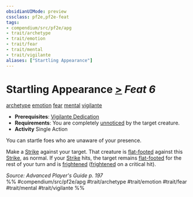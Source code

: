 ```yaml
---
obsidianUIMode: preview
cssclass: pf2e,pf2e-feat
tags:
- compendium/src/pf2e/apg
- trait/archetype
- trait/emotion
- trait/fear
- trait/mental
- trait/vigilante
aliases: ["Startling Appearance"]
---
```

# Startling Appearance  [>](/rules/core-rulebook/chapter-9-playing-the-game.md#Actions "Single Action") *Feat 6*  
[archetype](/rules/traits/archetype.md)  [emotion](/rules/traits/emotion.md)  [fear](/rules/traits/fear.md)  [mental](/rules/traits/mental.md)  [vigilante](/rules/traits/vigilante-apg.md)  

- **Prerequisites**: [Vigilante Dedication](/compendium/feats/vigilante-dedication-apg.md)
- **Requirements**: You are completely [unnoticed](/rules/conditions.md#Unnoticed) by the target creature.
- **Activity** Single Action

You can startle foes who are unaware of your presence.

Make a [Strike](/rules/actions/strike.md) against your target. That creature is [flat-footed](/rules/conditions.md#Flat-footed) against this [Strike](/rules/actions/strike.md), as normal. If your [Strike](/rules/actions/strike.md) hits, the target remains [flat-footed](/rules/conditions.md#Flat-footed) for the rest of your turn and is [frightened](/rules/conditions.md#Frightened) ([frightened](/rules/conditions.md#Frightened) on a critical hit).

*Source: Advanced Player's Guide p. 197*  
%% #compendium/src/pf2e/apg #trait/archetype #trait/emotion #trait/fear #trait/mental #trait/vigilante %%